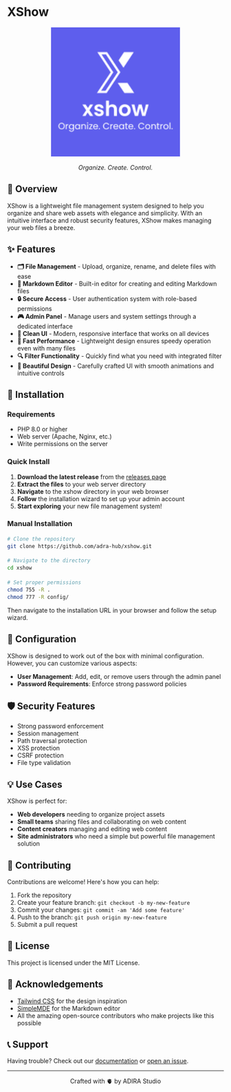 # XShow

<div align="center">
  <img src="assets/img/xshow-logo-site.png" alt="XShow Logo" width="300">
  <p><em>Organize. Create. Control.</em></p>
</div>

## 🌟 Overview

XShow is a lightweight file management system designed to help you organize and share web assets with elegance and simplicity. With an intuitive interface and robust security features, XShow makes managing your web files a breeze.

## ✨ Features

- **🗂️ File Management** - Upload, organize, rename, and delete files with ease
- **📝 Markdown Editor** - Built-in editor for creating and editing Markdown files
- **🔒 Secure Access** - User authentication system with role-based permissions
- **🎮 Admin Panel** - Manage users and system settings through a dedicated interface
- **🧩 Clean UI** - Modern, responsive interface that works on all devices
- **🚀 Fast Performance** - Lightweight design ensures speedy operation even with many files
- **🔍 Filter Functionality** - Quickly find what you need with integrated filter
- **🎨 Beautiful Design** - Carefully crafted UI with smooth animations and intuitive controls


## 🚀 Installation

### Requirements

- PHP 8.0 or higher
- Web server (Apache, Nginx, etc.)
- Write permissions on the server

### Quick Install

1. **Download the latest release** from the [releases page](https://github.com/adra-hub/xshow/releases)
2. **Extract the files** to your web server directory
3. **Navigate** to the xshow directory in your web browser
4. **Follow** the installation wizard to set up your admin account
5. **Start exploring** your new file management system!

### Manual Installation

```bash
# Clone the repository
git clone https://github.com/adra-hub/xshow.git

# Navigate to the directory
cd xshow

# Set proper permissions
chmod 755 -R .
chmod 777 -R config/
```

Then navigate to the installation URL in your browser and follow the setup wizard.

## 🔧 Configuration

XShow is designed to work out of the box with minimal configuration. However, you can customize various aspects:

- **User Management**: Add, edit, or remove users through the admin panel
- **Password Requirements**: Enforce strong password policies

## 🛡️ Security Features

- Strong password enforcement
- Session management
- Path traversal protection
- XSS protection
- CSRF protection
- File type validation

## 💡 Use Cases

XShow is perfect for:

- **Web developers** needing to organize project assets
- **Small teams** sharing files and collaborating on web content
- **Content creators** managing and editing web content
- **Site administrators** who need a simple but powerful file management solution

## 🤝 Contributing

Contributions are welcome! Here's how you can help:

1. Fork the repository
2. Create your feature branch: `git checkout -b my-new-feature`
3. Commit your changes: `git commit -am 'Add some feature'`
4. Push to the branch: `git push origin my-new-feature`
5. Submit a pull request



## 📜 License

This project is licensed under the MIT License.

## 🙏 Acknowledgements

- [Tailwind CSS](https://tailwindcss.com/) for the design inspiration
- [SimpleMDE](https://simplemde.com/) for the Markdown editor
- All the amazing open-source contributors who make projects like this possible

## 📞 Support

Having trouble? Check out our [documentation](https://github.com/adra-hub/xshow/wiki) or [open an issue](https://github.com/adra-hub/xshow/issues/new).

---

<div align="center">
  <p>Crafted with 🫀 by ADIRA Studio</p>
</div>
